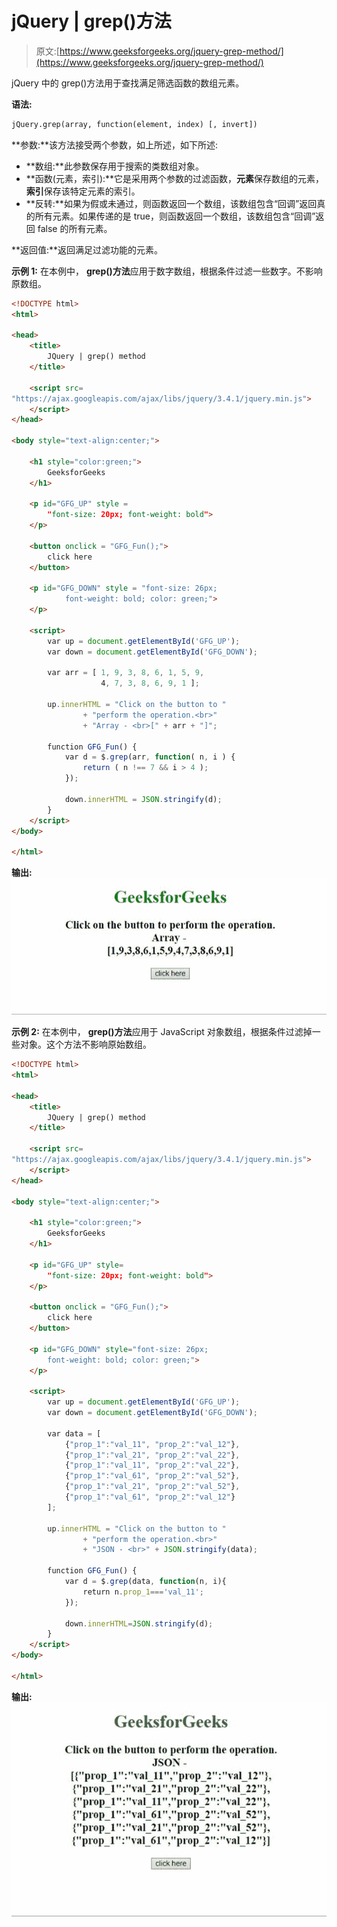 # jQuery | grep()方法

> 原文:[https://www.geeksforgeeks.org/jquery-grep-method/](https://www.geeksforgeeks.org/jquery-grep-method/)

jQuery 中的 grep()方法用于查找满足筛选函数的数组元素。

**语法:**

```html
jQuery.grep(array, function(element, index) [, invert])

```

**参数:**该方法接受两个参数，如上所述，如下所述:

*   **数组:**此参数保存用于搜索的类数组对象。
*   **函数(元素，索引):**它是采用两个参数的过滤函数，**元素**保存数组的元素，**索引**保存该特定元素的索引。
*   **反转:**如果为假或未通过，则函数返回一个数组，该数组包含“回调”返回真的所有元素。如果传递的是 true，则函数返回一个数组，该数组包含“回调”返回 false 的所有元素。

**返回值:**返回满足过滤功能的元素。

**示例 1:** 在本例中， **grep()方法**应用于数字数组，根据条件过滤一些数字。不影响原数组。

```html
<!DOCTYPE html> 
<html>

<head> 
    <title> 
        JQuery | grep() method
    </title>

    <script src=
"https://ajax.googleapis.com/ajax/libs/jquery/3.4.1/jquery.min.js">
    </script>
</head>

<body style="text-align:center;"> 

    <h1 style="color:green;"> 
        GeeksforGeeks 
    </h1> 

    <p id="GFG_UP" style =
        "font-size: 20px; font-weight: bold"> 
    </p>

    <button onclick = "GFG_Fun();"> 
        click here 
    </button> 

    <p id="GFG_DOWN" style = "font-size: 26px;
            font-weight: bold; color: green;"> 
    </p> 

    <script> 
        var up = document.getElementById('GFG_UP');
        var down = document.getElementById('GFG_DOWN');

        var arr = [ 1, 9, 3, 8, 6, 1, 5, 9,
                    4, 7, 3, 8, 6, 9, 1 ];

        up.innerHTML = "Click on the button to "
                + "perform the operation.<br>"
                + "Array - <br>[" + arr + "]";

        function GFG_Fun() {
            var d = $.grep(arr, function( n, i ) {
                return ( n !== 7 && i > 4 );
            });

            down.innerHTML = JSON.stringify(d);
        } 
    </script> 
</body> 

</html>
```

**输出:**
![](img/58d0008cf075749f16616ce632c28148.png)

**示例 2:** 在本例中， **grep()方法**应用于 JavaScript 对象数组，根据条件过滤掉一些对象。这个方法不影响原始数组。

```html
<!DOCTYPE html> 
<html>

<head> 
    <title> 
        JQuery | grep() method
    </title>

    <script src=
"https://ajax.googleapis.com/ajax/libs/jquery/3.4.1/jquery.min.js"> 
    </script>
</head>

<body style="text-align:center;"> 

    <h1 style="color:green;"> 
        GeeksforGeeks 
    </h1> 

    <p id="GFG_UP" style=
        "font-size: 20px; font-weight: bold"> 
    </p>

    <button onclick = "GFG_Fun();"> 
        click here 
    </button>

    <p id="GFG_DOWN" style="font-size: 26px;
        font-weight: bold; color: green;"> 
    </p> 

    <script> 
        var up = document.getElementById('GFG_UP');
        var down = document.getElementById('GFG_DOWN');

        var data = [
            {"prop_1":"val_11", "prop_2":"val_12"},
            {"prop_1":"val_21", "prop_2":"val_22"},
            {"prop_1":"val_11", "prop_2":"val_22"},
            {"prop_1":"val_61", "prop_2":"val_52"},
            {"prop_1":"val_21", "prop_2":"val_52"},
            {"prop_1":"val_61", "prop_2":"val_12"}
        ];

        up.innerHTML = "Click on the button to "
                + "perform the operation.<br>"
                + "JSON - <br>" + JSON.stringify(data);

        function GFG_Fun() {
            var d = $.grep(data, function(n, i){
                return n.prop_1==='val_11';
            });

            down.innerHTML=JSON.stringify(d);
        } 
    </script> 
</body>

</html>
```

**输出:**
![](img/fd800db9b74089c298c76c0244bb1440.png)